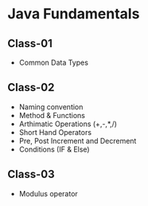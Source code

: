 # Java Fundamentals
## Class-01
- Common Data Types
## Class-02
- Naming convention
- Method & Functions
- Arthimatic Operations (+,-,*,/)
- Short Hand Operators
- Pre, Post Increment and Decrement
- Conditions (IF & Else)
## Class-03
- Modulus operator
